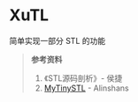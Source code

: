 # XuTL

简单实现一部分 STL 的功能

> **参考资料**
> 1. 《STL源码剖析》- 侯捷
> 2. [MyTinySTL](https://github.com/Alinshans/MyTinySTL) - Alinshans